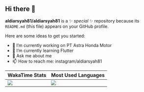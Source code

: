 ## Hi there 👋

**aldiarsyah81/aldiarsyah81** is a ✨ _special_ ✨ repository because its `README.md` (this file) appears on your GitHub profile.

Here are some ideas to get you started:

- 🔭 I’m currently working on PT Astra Honda Motor
- 🌱 I’m currently learning Flutter
- 💬 Ask me about me
- 📫 How to reach me: instagram/aldiarsyah81




| WakaTime Stats                                                                                                                                   | Most Used Languages                                                                                                                                                                       |
| ------------------------------------------------------------------------------------------------------------------------------------------------ | ----------------------------------------------------------------------------------------------------------------------------------------------------------------------------------------- |
| <img src="https://github-readme-stats.vercel.app/api/wakatime?username=aldiarsyah81&theme=tokyonight&layout=compact&langs_count=10&range=all_time" /> | <img src="https://github-readme-stats-git-masterrstaa-rickstaa.vercel.app/api/top-langs/?username=aldiarsyah81&langs_count=10&theme=tokyonight&layout=compact&hide=hack" /> |
